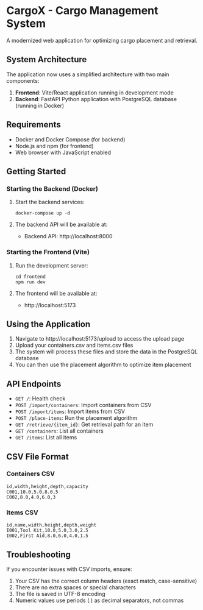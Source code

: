 
# CargoX - Cargo Management System

A modernized web application for optimizing cargo placement and retrieval.

## System Architecture

The application now uses a simplified architecture with two main components:

1. **Frontend**: Vite/React application running in development mode
2. **Backend**: FastAPI Python application with PostgreSQL database (running in Docker)

## Requirements

- Docker and Docker Compose (for backend)
- Node.js and npm (for frontend)
- Web browser with JavaScript enabled

## Getting Started

### Starting the Backend (Docker)

1. Start the backend services:
   ```
   docker-compose up -d
   ```

2. The backend API will be available at:
   - Backend API: http://localhost:8000

### Starting the Frontend (Vite)

1. Run the development server:
   ```
   cd frontend
   npm run dev
   ```

2. The frontend will be available at:
   - http://localhost:5173

## Using the Application

1. Navigate to http://localhost:5173/upload to access the upload page
2. Upload your containers.csv and items.csv files
3. The system will process these files and store the data in the PostgreSQL database
4. You can then use the placement algorithm to optimize item placement

## API Endpoints

- `GET /`: Health check
- `POST /import/containers`: Import containers from CSV
- `POST /import/items`: Import items from CSV
- `POST /place-items`: Run the placement algorithm
- `GET /retrieve/{item_id}`: Get retrieval path for an item
- `GET /containers`: List all containers
- `GET /items`: List all items

## CSV File Format

### Containers CSV
```
id,width,height,depth,capacity
C001,10.0,5.0,8.0,5
C002,8.0,4.0,6.0,3
```

### Items CSV
```
id,name,width,height,depth,weight
I001,Tool Kit,10.0,5.0,3.0,2.5
I002,First Aid,8.0,6.0,4.0,1.5
```

## Troubleshooting

If you encounter issues with CSV imports, ensure:

1. Your CSV has the correct column headers (exact match, case-sensitive)
2. There are no extra spaces or special characters
3. The file is saved in UTF-8 encoding
4. Numeric values use periods (.) as decimal separators, not commas


